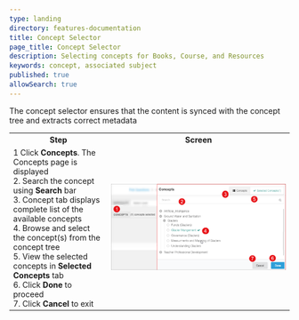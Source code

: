 ```yaml
---
type: landing
directory: features-documentation
title: Concept Selector
page_title: Concept Selector
description: Selecting concepts for Books, Course, and Resources
keywords: concept, associated subject 
published: true
allowSearch: true
---
```


The concept selector ensures that the content is synced with the concept tree and extracts correct metadata

<table>
  <tr>
    <th style="width:35%;">Step</th>
    <th style="width:65%;">Screen</th>
  </tr>  
  <tr>
    <td>1 Click <b>Concepts</b>. The Concepts page is displayed
    <br>2. Search the concept using <b>Search</b> bar
    <br>3. Concept tab displays complete list of the available concepts 
    <br>4. Browse and select the concept(s) from the concept tree
    <br>5. View the selected concepts in <b>Selected Concepts</b> tab 
    <br>6. Click <b>Done</b> to proceed
    <br>7. Click <b>Cancel</b> to exit
    </td> 
    <td><img src="features-documentation/images/concept_selector.png"></td>
  </tr>
  </table>
